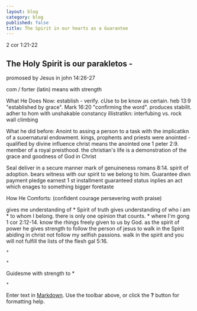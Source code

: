 ```yaml
---
layout: blog
category: blog
published: false
title: The Spirit in our hearts as a Guarantee
---
```


2 cor 1:21-22
## The Holy Spirit is our parakletos -
promosed by Jesus in john 14:26-27

  com / forter (latin) means with strength
  
What He Does Now:
  establish - verify. cUse to be know as certain. heb 13:9 "established by grace".  Mark 16:20 "confirming the word". 
  produces stabilit. adher to hom with unshakable constancy
  illistratikn: interfubing vs. rock wall climbing
  
What he did before:
  Anoint to assing a person to a task with the implicatikn of a suoernatural endowment. 
  kings, prophents and priests were anointed - qualified by divine influence
  christ means the anointed one
  1 peter 2:9. member of a royal preisthood. 
  the christian's life is a demonstration of the grace and goodness of God in Christ
  
  Seal
  deliver in a secure manner
  mark of genuineness
  romans 8:14. spirit of adoption. bears witness with our spirit to we belong to him. 
  Guarantee
    diwn payment pledge earnest  1 st installment
    guaranteed status
    inplies an act which enages to something bigger
    foretaste
    
How He Comforts: (confident courage persevering woth praise)

  gives me understanding of
    * Spirit of truth gives understanding of who i am
    * to whom I belong. there is only one opinion that counts. 
    * where I'm gong
    1 cor 2:12-14. know the rhings freely given to us by God. 
    as the spirit of power he gives strength to follow the person of jesus  to walk in the Spirit
    abiding in christ
    not follow my selfish passions. 
    walk in the spirit and you will not fulfill the lists of the flesh gal 5:16. 
    
    *
    
    *
    
  Guidesme with strength to
    *
    
    *
    

Enter text in [Markdown](http://daringfireball.net/projects/markdown/). Use the toolbar above, or click the **?** button for formatting help.
